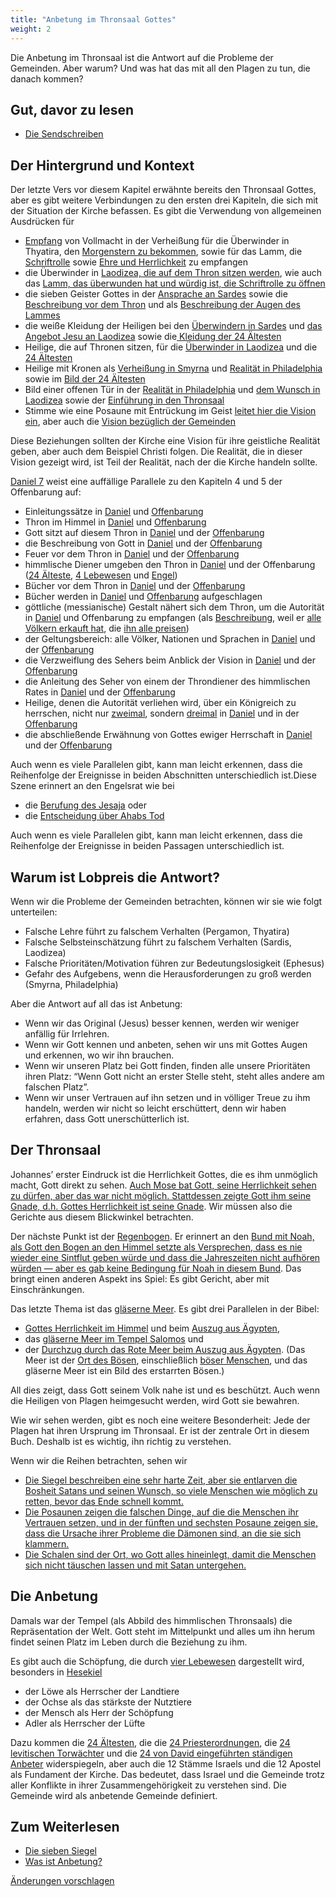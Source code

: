 ```yaml
---
title: "Anbetung im Thronsaal Gottes"
weight: 2
---
```



Die Anbetung im Thronsaal ist die Antwort auf die Probleme der Gemeinden. Aber warum? Und was hat das mit all den Plagen zu tun, die danach kommen?


## Gut, davor zu lesen

<a name="ef77"></a>
- [Die Sendschreiben](../../../content/letters/expl/the-letters-to-the-seven-churches)



## Der Hintergrund und Kontext

<a name="e638"></a>
Der letzte Vers vor diesem Kapitel erwähnte bereits den Thronsaal Gottes, aber es gibt weitere Verbindungen zu den ersten drei Kapiteln, die sich mit der Situation der Kirche befassen. Es gibt die Verwendung von allgemeinen Ausdrücken für

- [Empfang](https://biblehub.com/greek/2983.htm) von Vollmacht in der Verheißung für die Überwinder in Thyatira, den [Morgenstern zu bekommen](https://www.bibleserver.com/SLT/Offenbarung2%2C28), sowie für das Lamm, die [Schriftrolle](https://www.bibleserver.com/SLT/Offenbarung5%2C9) sowie [Ehre und Herrlichkeit](https://www.bibleserver.com/SLT/Offenbarung5%2C12) zu empfangen
- die Überwinder in [Laodizea, die auf dem Thron sitzen werden](https://www.bibleserver.com/SLT/Offenbarung3%2C21), wie auch das [Lamm, das überwunden hat und würdig ist, die Schriftrolle zu öffnen](https://www.bibleserver.com/SLT/Offenbarung5%2C5)
- die sieben Geister Gottes in der [Ansprache an Sardes](https://www.bibleserver.com/SLT/Offenbarung3%2C1) sowie die [Beschreibung vor dem Thron](https://www.bibleserver.com/SLT/Offenbarung4%2C5) und als [Beschreibung der Augen des Lammes](https://www.bibleserver.com/SLT/Offenbarung5%2C6)
- die weiße Kleidung der Heiligen bei den [Überwindern in Sardes](https://www.bibleserver.com/SLT/Offenbarung3%2C5) und [das Angebot Jesu an Laodizea](https://www.bibleserver.com/SLT/Offenbarung3%2C18) sowie die[ Kleidung der 24 Ältesten](https://www.bibleserver.com/SLT/Offenbarung4%2C4)
- Heilige, die auf Thronen sitzen, für die [Überwinder in Laodizea](https://www.bibleserver.com/SLT/Offenbarung3%2C21) und die [24 Ältesten](https://www.bibleserver.com/SLT/Offenbarung4%2C4)
- Heilige mit Kronen als [Verheißung in Smyrna](https://www.bibleserver.com/SLT/Offenbarung2%2C10) und [Realität in Philadelphia](https://www.bibleserver.com/SLT/Offenbarung3%2C11) sowie im [Bild der 24 Ältesten](https://www.bibleserver.com/SLT/Offenbarung4%2C4)
- Bild einer offenen Tür in der [Realität in Philadelphia](https://www.bibleserver.com/SLT/Offenbarung3%2C8) und [dem Wunsch in Laodizea](https://www.bibleserver.com/SLT/Offenbarung3%2C20) sowie der [Einführung in den Thronsaal](https://www.bibleserver.com/SLT/Offenbarung4%2C1)
- Stimme wie eine Posaune mit Entrückung im Geist [leitet hier die Vision ein](https://www.bibleserver.com/SLT/Offenbarung4%2C1-2), aber auch die [Vision bezüglich der Gemeinden](https://www.bibleserver.com/SLT/Offenbarung1%2C10-12)


Diese Beziehungen sollten der Kirche eine Vision für ihre geistliche Realität geben, aber auch dem Beispiel Christi folgen. Die Realität, die in dieser Vision gezeigt wird, ist Teil der Realität, nach der die Kirche handeln sollte.

[Daniel 7](https://www.bibleserver.com/SLT/Daniel7) weist eine auffällige Parallele zu den Kapiteln 4 und 5 der Offenbarung auf:

- Einleitungssätze in [Daniel](https://www.bibleserver.com/SLT/Daniel7%2C9) und [Offenbarung](https://www.bibleserver.com/SLT/Offenbarung4%2C1)
- Thron im Himmel in [Daniel](https://www.bibleserver.com/SLT/Daniel7%2C9) und [Offenbarung](https://www.bibleserver.com/SLT/Offenbarung4%2C2)
- Gott sitzt auf diesem Thron in [Daniel](https://www.bibleserver.com/SLT/Daniel7%2C9) und der [Offenbarung](https://www.bibleserver.com/SLT/Offenbarung4%2C2)
- die Beschreibung von Gott in [Daniel](https://www.bibleserver.com/SLT/Daniel7%2C9) und der [Offenbarung](https://www.bibleserver.com/SLT/Offenbarung4%2C3)
- Feuer vor dem Thron in [Daniel](https://www.bibleserver.com/SLT/Daniel7%2C9-10) und der [Offenbarung](https://www.bibleserver.com/SLT/Offenbarung4%2C5)
- himmlische Diener umgeben den Thron in [Daniel](https://www.bibleserver.com/SLT/Daniel7%2C10) und der Offenbarung ([24 Älteste](https://www.bibleserver.com/SLT/Offenbarung4%2C4), [4 Lebewesen](https://www.bibleserver.com/SLT/Offenbarung4%2C6-10) und [Engel](https://www.bibleserver.com/SLT/Offenbarung5%2C11))
- Bücher vor dem Thron in [Daniel](https://www.bibleserver.com/SLT/Daniel7%2C10) und der [Offenbarung](https://www.bibleserver.com/SLT/Offenbarung5%2C1-5)
- Bücher werden in [Daniel](https://www.bibleserver.com/SLT/Daniel7%2C10) und [Offenbarung](https://www.bibleserver.com/SLT/Offenbarung5%2C9) aufgeschlagen
- göttliche (messianische) Gestalt nähert sich dem Thron, um die Autorität in [Daniel](https://www.bibleserver.com/SLT/Daniel7%2C13-14) und Offenbarung zu empfangen (als [Beschreibung](https://www.bibleserver.com/SLT/Offenbarung5%2C5-7), weil er [alle Völkern erkauft hat](https://www.bibleserver.com/SLT/Offenbarung5%2C9), die [ihn alle preisen](https://www.bibleserver.com/SLT/Offenbarung5%2C12-13))
- der Geltungsbereich: alle Völker, Nationen und Sprachen in [Daniel](https://www.bibleserver.com/SLT/Daniel7%2C14) und der [Offenbarung](https://www.bibleserver.com/SLT/Offenbarung5%2C9)
- die Verzweiflung des Sehers beim Anblick der Vision in [Daniel](https://www.bibleserver.com/SLT/Daniel7%2C15) und der [Offenbarung](https://www.bibleserver.com/SLT/Offenbarung5%2C4)
- die Anleitung des Seher von einem der Throndiener des himmlischen Rates in [Daniel](https://www.bibleserver.com/SLT/Daniel7%2C16) und der [Offenbarung](https://www.bibleserver.com/SLT/Offenbarung5%2C5)
- Heilige, denen die Autorität verliehen wird, über ein Königreich zu herrschen, nicht nur [zweimal](https://www.bibleserver.com/SLT/Daniel7%2C22), sondern [dreimal](https://www.bibleserver.com/SLT/Daniel7%2C27) in [Daniel](https://www.bibleserver.com/SLT/Daniel7%2C18) und in der [Offenbarung](https://www.bibleserver.com/SLT/Offenbarung5%2C10)
- die abschließende Erwähnung von Gottes ewiger Herrschaft in [Daniel](https://www.bibleserver.com/SLT/Daniel7%2C27) und der [Offenbarung](https://www.bibleserver.com/SLT/Offenbarung5%2C13-14)


Auch wenn es viele Parallelen gibt, kann man leicht erkennen, dass die Reihenfolge der Ereignisse in beiden Abschnitten unterschiedlich ist.Diese Szene erinnert an den Engelsrat wie bei

- die [Berufung des Jesaja](https://www.bibleserver.com/SLT/Jesaja6%2C1-9) oder
- die [Entscheidung über Ahabs Tod](https://www.bibleserver.com/SLT/1.K%C3%B6nige22%2C19-23)


Auch wenn es viele Parallelen gibt, kann man leicht erkennen, dass die Reihenfolge der Ereignisse in beiden Passagen unterschiedlich ist.


## Warum ist Lobpreis die Antwort?

<a name="2385"></a>
Wenn wir die Probleme der Gemeinden betrachten, können wir sie wie folgt unterteilen:

- Falsche Lehre führt zu falschem Verhalten (Pergamon, Thyatira)
- Falsche Selbsteinschätzung führt zu falschem Verhalten (Sardis, Laodizea)
- Falsche Prioritäten/Motivation führen zur Bedeutungslosigkeit (Ephesus)
- Gefahr des Aufgebens, wenn die Herausforderungen zu groß werden (Smyrna, Philadelphia)


Aber die Antwort auf all das ist Anbetung:

- Wenn wir das Original (Jesus) besser kennen, werden wir weniger anfällig für Irrlehren.
- Wenn wir Gott kennen und anbeten, sehen wir uns mit Gottes Augen und erkennen, wo wir ihn brauchen.
- Wenn wir unseren Platz bei Gott finden, finden alle unsere Prioritäten ihren Platz: “Wenn Gott nicht an erster Stelle steht, steht alles andere am falschen Platz”.
- Wenn wir unser Vertrauen auf ihn setzen und in völliger Treue zu ihm handeln, werden wir nicht so leicht erschüttert, denn wir haben erfahren, dass Gott unerschütterlich ist.



## Der Thronsaal

<a name="0938"></a>
Johannes’ erster Eindruck ist die Herrlichkeit Gottes, die es ihm unmöglich macht, Gott direkt zu sehen. [Auch Mose bat Gott, seine Herrlichkeit sehen zu dürfen, aber das war nicht möglich. Stattdessen zeigte Gott ihm seine Gnade, d.h. Gottes Herrlichkeit ist seine Gnade](https://www.bibleserver.com/SLT/2.Mose33%2C18-20). Wir müssen also die Gerichte aus diesem Blickwinkel betrachten.

Der nächste Punkt ist der [Regenbogen](https://www.bibleserver.com/SLT/Offenbarung4%2C3). Er erinnert an den [Bund mit Noah, als Gott den Bogen an den Himmel setzte als Versprechen, dass es nie wieder eine Sintflut geben würde und dass die Jahreszeiten nicht aufhören würden — aber es gab keine Bedingung für Noah in diesem Bund](https://www.bibleserver.com/SLT/1.Mose9%2C8-11). Das bringt einen anderen Aspekt ins Spiel: Es gibt Gericht, aber mit Einschränkungen.

Das letzte Thema ist das [gläserne Meer](https://www.bibleserver.com/SLT/Offenbarung4%2C6). Es gibt drei Parallelen in der Bibel:

- [Gottes Herrlichkeit im Himmel](https://www.bibleserver.com/SLT/Hesekiel1%2C22) und beim [Auszug aus Ägypten](https://www.bibleserver.com/SLT/2.Mose24%2C10),
- das [gläserne Meer im Tempel Salomos](https://www.bibleserver.com/SLT/2.K%C3%B6nige25%2C13) und
- der [Durchzug durch das Rote Meer beim Auszug aus Ägypten](https://www.bibleserver.com/SLT/2.Mose15%2C8). (Das Meer ist der [Ort des Bösen](https://www.bibleserver.com/SLT/Psalm74%2C10-17), einschließlich [böser Menschen](https://www.bibleserver.com/SLT/Jesaja57%2C20), und das gläserne Meer ist ein Bild des erstarrten Bösen.)


All dies zeigt, dass Gott seinem Volk nahe ist und es beschützt. Auch wenn die Heiligen von Plagen heimgesucht werden, wird Gott sie bewahren.

Wie wir sehen werden, gibt es noch eine weitere Besonderheit: Jede der Plagen hat ihren Ursprung im Thronsaal. Er ist der zentrale Ort in diesem Buch. Deshalb ist es wichtig, ihn richtig zu verstehen.

Wenn wir die Reihen betrachten, sehen wir

- [Die Siegel beschreiben eine sehr harte Zeit, aber sie entlarven die Bosheit Satans und seinen Wunsch, so viele Menschen wie möglich zu retten, bevor das Ende schnell kommt.](../../../content/seals/expl/the-mystery-of-the-four-horse-men)
- [Die Posaunen zeigen die falschen Dinge, auf die die Menschen ihr Vertrauen setzen, und in der fünften und sechsten Posaune zeigen sie, dass die Ursache ihrer Probleme die Dämonen sind, an die sie sich klammern.](../../../content/trumpets/expl/the-trumpets-in-revelation)
- [Die Schalen sind der Ort, wo Gott alles hineinlegt, damit die Menschen sich nicht täuschen lassen und mit Satan untergehen.](../../../content/bowls/expl/the-bowls-of-wrath)



## Die Anbetung

<a name="e545"></a>
Damals war der Tempel (als Abbild des himmlischen Thronsaals) die Repräsentation der Welt. Gott steht im Mittelpunkt und alles um ihn herum findet seinen Platz im Leben durch die Beziehung zu ihm.

Es gibt auch die Schöpfung, die durch [vier Lebewesen](https://www.bibleserver.com/SLT/Offenbarung4%2C7) dargestellt wird, besonders in [Hesekiel](https://www.bibleserver.com/SLT/Hesekiel1%2C5-21)

- der Löwe als Herrscher der Landtiere
- der Ochse als das stärkste der Nutztiere
- der Mensch als Herr der Schöpfung
- Adler als Herrscher der Lüfte


Dazu kommen die [24 Ältesten](https://www.bibleserver.com/SLT/Offenbarung4%2C4), die die [24 Priesterordnungen](https://www.bibleserver.com/SLT/1.Chronik24%2C3-19), die [24 levitischen Torwächter](https://www.bibleserver.com/SLT/1.Chronik26%2C17-19) und die [24 von David eingeführten ständigen Anbeter](https://www.bibleserver.com/SLT/1.Chronik25%2C6-31) widerspiegeln, aber auch die 12 Stämme Israels und die 12 Apostel als Fundament der Kirche. Das bedeutet, dass Israel und die Gemeinde trotz aller Konflikte in ihrer Zusammengehörigkeit zu verstehen sind. Die Gemeinde wird als anbetende Gemeinde definiert.


## Zum Weiterlesen

<a name="0062"></a>
- [Die sieben Siegel](../../../content/seals/expl/the-book-with-the-seven-seals)
- [Was ist Anbetung?](../../../topics/power/short/worship)




[Änderungen vorschlagen](https://github.com/revelation-today/revelation-today/blob/main/exampleSite/content/docs/content/worship/expl/worship-in-the-throne-room.de.md)
